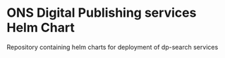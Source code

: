 # ONS Digital Publishing services Helm Chart

Repository containing helm charts for deployment of dp-search services
